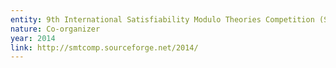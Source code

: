 ```yaml
---
entity: 9th International Satisfiability Modulo Theories Competition (SMT-COMP 2015)
nature: Co-organizer
year: 2014
link: http://smtcomp.sourceforge.net/2014/
---
```

